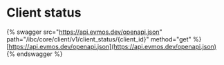 # Client status

{% swagger src="https://api.evmos.dev/openapi.json" path="/ibc/core/client/v1/client_status/{client_id}" method="get" %}
[https://api.evmos.dev/openapi.json](https://api.evmos.dev/openapi.json)
{% endswagger %}
